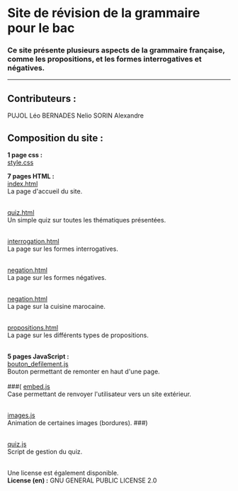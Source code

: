 # Site de révision de la grammaire pour le bac
### Ce site présente plusieurs aspects de la grammaire française, comme les propositions, et les formes interrogatives et négatives.

---
## Contributeurs : 
PUJOL Léo
BERNADES Nelio
SORIN Alexandre

## Composition du site :
**1 page css :**<br>
[style.css](style.css)

**7 pages HTML :**<br>
[index.html](index.html)<br>
La page d'accueil du site.<br><br>

[quiz.html](quiz.html)<br>
Un simple quiz sur toutes les thématiques présentées.<br><br>

[interrogation.html](interrogation.html)<br>
La page sur les formes interrogatives.<br><br>

[negation.html](negation.html)<br>
La page sur les formes négatives.<br><br>

[negation.html](negation.html)<br>
La page sur la cuisine marocaine.<br><br>

[propositions.html](propositions.html)<br>
La page sur les différents types de propositions.<br><br>

**5 pages JavaScript :** <br>
[bouton_defilement.js](bouton_defilement.js)<br>
Bouton permettant de remonter en haut d'une page.<br><br>
###(
[embed.js](embed.js)<br>
Case permettant de renvoyer l'utilisateur vers un site extérieur.<br><br>

[images.js](images.js)<br>
Animation de certaines images (bordures).
###)<br><br>

[quiz.js](quiz.js)<br>
Script de gestion du quiz.<br><br>

Une license est également disponible.
<br>**License (en) :** GNU GENERAL PUBLIC LICENSE 2.0




